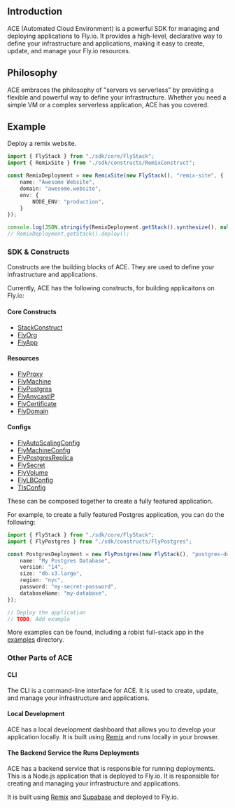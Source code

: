 ## Introduction

ACE (Automated Cloud Environment) is a powerful SDK for managing and deploying applications to Fly.io. It provides a high-level, declarative way to define your infrastructure and applications, making it easy to create, update, and manage your Fly.io resources.

## Philosophy
ACE embraces the philosophy of "servers vs serverless" by providing a flexible and powerful way to define your infrastructure. Whether you need a simple VM or a complex serverless application, ACE has you covered.


## Example

Deploy a remix website.

```typescript
import { FlyStack } from "./sdk/core/FlyStack";
import { RemixSite } from "./sdk/constructs/RemixConstruct";

const RemixDeployment = new RemixSite(new FlyStack(), "remix-site", {
    name: "Awesome Website",
    domain: "awesome.website",
    env: {
        NODE_ENV: "production",
    }
});

console.log(JSON.stringify(RemixDeployment.getStack().synthesize(), null, 2));
// RemixDeployment.getStack().deploy();
```

### SDK & Constructs
Constructs are the building blocks of ACE. They are used to define your infrastructure and applications.

Currently, ACE has the following constructs, for building applicaitons on Fly.io:

#### Core Constructs

- [StackConstruct](../src/sdk/constructs/StackConstruct.ts)
- [FlyOrg](../src/sdk/constructs/FlyOrg.ts)
- [FlyApp](../src/sdk/constructs/FlyApp.ts)

#### Resources

- [FlyProxy](../src/sdk/constructs/FlyProxy.ts)
- [FlyMachine](../src/sdk/constructs/FlyMachine.ts)
- [FlyPostgres](../src/sdk/constructs/FlyPostgres.ts)
- [FlyAnycastIP](../src/sdk/constructs/FlyAnycastIP.ts)
- [FlyCertificate](../src/sdk/constructs/FlyCertificate.ts)
- [FlyDomain](../src/sdk/constructs/FlyDomain.ts)

#### Configs

- [FlyAutoScalingConfig](../src/sdk/constructs/FlyAutoScalingConfig.ts)
- [FlyMachineConfig](../src/sdk/constructs/FlyMachineConfig.ts)
- [FlyPostgresReplica](../src/sdk/constructs/FlyPostgresReplica.ts)
- [FlySecret](../src/sdk/constructs/FlySecret.ts)
- [FlyVolume](../src/sdk/constructs/FlyVolume.ts)
- [FlyLBConfig](../src/sdk/constructs/FlyLBConfig.ts)
- [TlsConfig](../src/sdk/constructs/TlsConfig.ts)

These can be composed together to create a fully featured application.

For example, to create a fully featured Postgres application, you can do the following:

```typescript
import { FlyStack } from "./sdk/core/FlyStack";
import { FlyPostgres } from "./sdk/constructs/FlyPostgres";

const PostgresDeployment = new FlyPostgres(new FlyStack(), "postgres-deployment", {
    name: "My Postgres Database",
    version: "14",
    size: "db.s3.large",
    region: "nyc",
    password: "my-secret-password",
    databaseName: "my-database",
});

// Deploy the application
// TODO: Add example

```

More examples can be found, including a robist full-stack app in the [examples](../examples) directory.

### Other Parts of ACE

#### CLI

The CLI is a command-line interface for ACE. It is used to create, update, and manage your infrastructure and applications.

#### Local Development 

ACE has a local development dashboard that allows you to develop your application locally. It is built using [Remix](https://remix.run/) and runs locally in your browser.

#### The Backend Service the Runs Deployments

 ACE has a backend service that is responsible for running deployments. This is a Node.js application that is deployed to Fly.io. It is responsible for creating and managing your infrastructure and applications.

 It is built using [Remix](https://remix.run/) and [Supabase](https://supabase.com/) and deployed to Fly.io.
